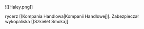 ![[Haley.png]]

rycerz [[Kompania Handlowa|Kompanii Handlowej]]. Zabezpieczał wykopaliska [[Szkielet Smoka]]